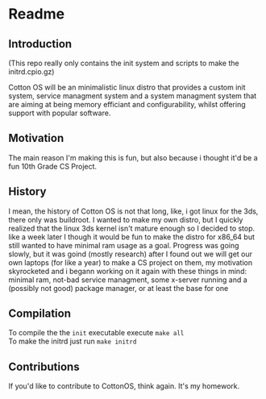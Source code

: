 
# Readme


## Introduction

(This repo really only contains the init system and scripts to make the initrd.cpio.gz)

Cotton OS will be an minimalistic linux distro that provides a custom init system, service managment system and a system managment system that are aiming at being memory efficiant and configurability, whilst offering support with popular software.

## Motivation

The main reason I'm making this is fun, but also because i thought it'd be a fun 10th Grade CS Project.

## History

I mean, the history of Cotton OS is not that long, like, i got linux for the 3ds, there only was buildroot. I wanted to make my own distro, but I quickly realized that the linux 3ds kernel isn't mature enough so I decided to stop. like a week later I though it would be fun to make the distro for x86_64 but still wanted to have minimal ram usage as a goal. Progress was going slowly, but it was goind (mostly research) after I found out we will get our own laptops (for like a year) to make a CS project on them, my motivation skyrocketed and i begann working on it again with these things in mind: minimal ram, not-bad service managment, some x-server running and a (possibly not good) package manager, or at least the base for one

## Compilation

To compile the the `init` executable execute `make all` <br>
To make the initrd just run `make initrd`

## Contributions

If you'd like to contribute to CottonOS, think again. It's my homework.
